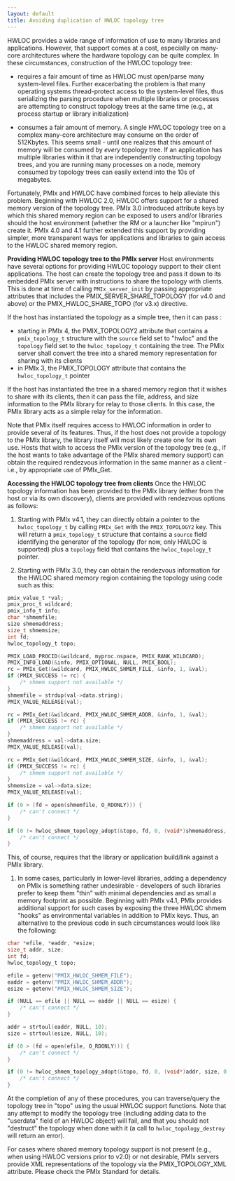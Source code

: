 ```yaml
---
layout: default
title: Avoiding duplication of HWLOC topology tree
---
```


HWLOC provides a wide range of information of use to many libraries and applications. However, that support comes at a cost, especially on many-core architectures where the hardware topology can be quite complex. In these circumstances, construction of the HWLOC topology tree:

- requires a fair amount of time as HWLOC must open/parse many system-level files. Further exacerbating the problem is that many operating systems thread-protect access to the system-level files, thus serializing the parsing procedure when multiple libraries or processes are attempting to construct topology trees at the same time (e.g., at process startup or library initialization)

- consumes a fair amount of memory. A single HWLOC topology tree on a complex many-core architecture may consume on the order of 512Kbytes. This seems small - until one realizes that this amount of memory will be consumed by _every_ topology tree. If an application has multiple libraries within it that are independently constructing topology trees, and you are running many processes on a node, memory consumed by topology trees can easily extend into the 10s of megabytes.

Fortunately, PMIx and HWLOC have combined forces to help alleviate this problem. Beginning with HWLOC 2.0, HWLOC offers support for a shared memory version of the topology tree. PMIx 3.0 introduced attribute keys by which this shared memory region can be exposed to users and/or libraries should the host environment (whether the RM or a launcher like "mpirun") create it. PMIx 4.0 and 4.1 further extended this support by providing simpler, more transparent ways for applications and libraries to gain access to the HWLOC shared memory region.

**Providing HWLOC topology tree to the PMIx server**
Host environments have several options for providing HWLOC topology support to their client applications. The host can create the topology tree and pass it down to its embedded PMIx server with instructions to share the topology with clients. This is done at time of calling `PMIx_server_init` by passing appropriate attributes that includes the PMIX_SERVER_SHARE_TOPOLOGY (for v4.0 and above) or the PMIX_HWLOC_SHARE_TOPO (for v3.x) directive.

If the host has instantiated the topology as a simple tree, then it can pass :
- starting in PMIx 4, the PMIX_TOPOLOGY2 attribute that contains a `pmix_topology_t` structure with the `source` field set to "hwloc" and the `topology` field set to the `hwloc_topology_t` containing the tree. The PMIx server shall convert the tree into a shared memory representation for sharing with its clients
- in PMIx 3, the PMIX_TOPOLOGY attribute that contains the `hwloc_topology_t` pointer

If the host has instantiated the tree in a shared memory region that it wishes to share with its clients, then it can pass the file, address, and size information to the PMIx library for relay to those clients. In this case, the PMIx library acts as a simple relay for the information.

Note that PMIx itself requires access to HWLOC information in order to provide several of its features. Thus, if the host does not provide a topology to the PMIx library, the library itself will most likely create one for its own use. Hosts that wish to access the PMIx version of the topology tree (e.g., if the host wants to take advantage of the PMIx shared memory support) can obtain the required rendezvous information in the same manner as a client - i.e., by appropriate use of PMIx_Get.

**Accessing the HWLOC topology tree from clients**
Once the HWLOC topology information has been provided to the PMIx library (either from the host or via its own discovery), clients are provided with rendezvous options as follows:

1. Starting with PMIx v4.1, they can directly obtain a pointer to the `hwloc_topology_t` by calling `PMIx_Get` with the `PMIX_TOPOLOGY2` key. This will return a `pmix_topology_t` structure that contains a `source` field identifying the generator of the topology (for now, only HWLOC is supported) plus a `topology` field that contains the `hwloc_topology_t` pointer.

1. Starting with PMIx 3.0, they can obtain the rendezvous information for the HWLOC shared memory region containing the topology using code such as this:
```c
pmix_value_t *val;
pmix_proc_t wildcard;
pmix_info_t info;
char *shmemfile;
size shmemaddress;
size_t shmemsize;
int fd;
hwloc_topology_t topo;

PMIX_LOAD_PROCID(&wildcard, myproc.nspace, PMIX_RANK_WILDCARD);
PMIX_INFO_LOAD(&info, PMIX_OPTIONAL, NULL, PMIX_BOOL);
rc = PMIx_Get(&wildcard, PMIX_HWLOC_SHMEM_FILE, &info, 1, &val);
if (PMIX_SUCCESS != rc) {
    /* shmem support not available */
}
shmemfile = strdup(val->data.string);
PMIX_VALUE_RELEASE(val);

rc = PMIx_Get(&wildcard, PMIX_HWLOC_SHMEM_ADDR, &info, 1, &val);
if (PMIX_SUCCESS != rc) {
    /* shmem support not available */
}
shmemaddress = val->data.size;
PMIX_VALUE_RELEASE(val);

rc = PMIx_Get(&wildcard, PMIX_HWLOC_SHMEM_SIZE, &info, 1, &val);
if (PMIX_SUCCESS != rc) {
    /* shmem support not available */
}
shmemsize = val->data.size;
PMIX_VALUE_RELEASE(val);

if (0 > (fd = open(shmemfile, O_RDONLY))) {
    /* can't connect */
}

if (0 != hwloc_shmem_topology_adopt(&topo, fd, 0, (void*)shmemaddress, shmemsize, 0)) {
    /* can't connect */
}
```
This, of course, requires that the library or application build/link against a PMIx library.

1. In some cases, particularly in lower-level libraries, adding a dependency on PMIx is something rather undesirable - developers of such libraries prefer to keep them "thin" with minimal dependencies and as small a memory footprint as possible. Beginning with PMIx v4.1, PMIx provides additional support for such cases by exposing the three HWLOC shmem "hooks" as environmental variables in addition to PMIx keys. Thus, an alternative to the previous code in such circumstances would look like the following:
```c
char *efile, *eaddr, *esize;
size_t addr, size;
int fd;
hwloc_topology_t topo;

efile = getenv("PMIX_HWLOC_SHMEM_FILE");
eaddr = getenv("PMIX_HWLOC_SHMEM_ADDR");
esize = getenv("PMIX_HWLOC_SHMEM_SIZE");

if (NULL == efile || NULL == eaddr || NULL == esize) {
    /* can't connect */
}

addr = strtoul(eaddr, NULL, 10);
size = strtoul(esize, NULL, 10);

if (0 > (fd = open(efile, O_RDONLY))) {
    /* can't connect */
}

if (0 != hwloc_shmem_topology_adopt(&topo, fd, 0, (void*)addr, size, 0)) {
    /* can't connect */
}
```
At the completion of any of these procedures, you can traverse/query the topology tree in "topo" using the usual HWLOC support functions. Note that any attempt to modify the topology tree (including adding data to the "userdata" field of an HWLOC object) will fail, and that you should not "destruct" the topology when done with it (a call to `hwloc_topology_destroy` will return an error).

For cases where shared memory topology support is not present (e.g., when using HWLOC versions prior to v2.0) or not desirable, PMIx servers provide XML representations of the topology via the PMIX_TOPOLOGY_XML attribute. Please check the PMIx Standard for details.
